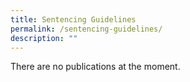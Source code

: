```yaml
---
title: Sentencing Guidelines
permalink: /sentencing-guidelines/
description: ""
---
```



There are no publications at the moment.